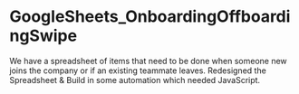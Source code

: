 # GoogleSheets_OnboardingOffboardingSwipe
We have a spreadsheet of items that need to be done when someone new joins the company or if an existing teammate leaves. Redesigned the Spreadsheet &amp; Build in some automation which needed JavaScript.
